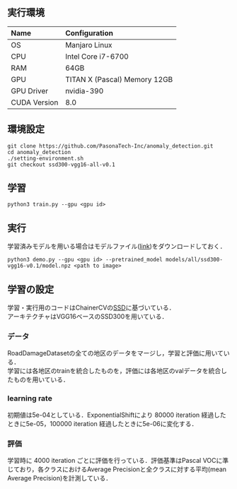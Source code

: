 ## 実行環境


| Name         | Configuration                   |
|:-------------|:--------------------------------|
| OS           | Manjaro Linux                   |
| CPU          | Intel Core i7-6700              |
| RAM          | 64GB                            |
| GPU          | TITAN X (Pascal)  Memory 12GB   |
| GPU Driver   | nvidia-390                      |
| CUDA Version | 8.0                             |

## 環境設定

```
git clone https://github.com/PasonaTech-Inc/anomaly_detection.git
cd anomaly_detection
./setting-environment.sh
git checkout ssd300-vgg16-all-v0.1
```

## 学習

```
python3 train.py --gpu <gpu id>
```

## 実行

学習済みモデルを用いる場合はモデルファイル([link](https://drive.google.com/drive/folders/1yR-kJqier3tIOuawdS9b9OlJGEaIGF4y?usp=sharing))をダウンロードしておく．

```
python3 demo.py --gpu <gpu id> --pretrained_model models/all/ssd300-vgg16-v0.1/model.npz <path to image>
```

## 学習の設定

学習・実行用のコードはChainerCVの[SSD](https://github.com/chainer/chainercv/tree/master/examples/ssd)に基づいている．  
アーキテクチャはVGG16ベースのSSD300を用いている．

### データ
RoadDamageDatasetの全ての地区のデータをマージし，学習と評価に用いている．  
学習には各地区のtrainを統合したものを，評価には各地区のvalデータを統合したものを用いている．

### learning rate
初期値は5e-04としている．ExponentialShiftにより 80000 iteration 経過したときに5e-05，100000 iteration 経過したときに5e-06に変化する．

### 評価
学習時に 4000 iteration ごとに評価を行っている．評価基準はPascal VOCに準じており，各クラスにおけるAverage Precisionと全クラスに対する平均(mean Average Precision)を計測している．
